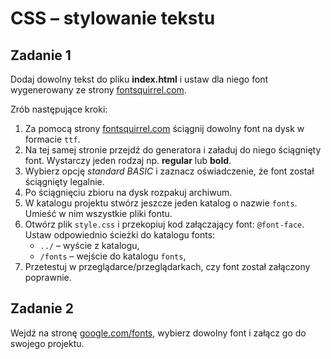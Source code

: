 # CSS &ndash; stylowanie tekstu

## Zadanie 1
Dodaj dowolny tekst do pliku **index.html** i ustaw dla niego font wygenerowany ze strony  [fontsquirrel.com](http://www.fontsquirrel.com/).

Zrób następujące kroki:
1. Za pomocą strony [fontsquirrel.com](http://www.fontsquirrel.com/) ściągnij dowolny font na dysk w formacie ```ttf```.
1. Na tej samej stronie przejdź do generatora i załaduj do niego ściągnięty font. Wystarczy jeden rodzaj np. **regular** lub **bold**.
1. Wybierz opcję *standard BASIC* i zaznacz oświadczenie, że font został ściągnięty legalnie.
1. Po ściągnięciu zbioru na dysk rozpakuj archiwum.
1. W katalogu projektu stwórz jeszcze jeden katalog o nazwie ```fonts```. Umieść w nim wszystkie pliki fontu.
1. Otwórz plik ```style.css``` i  przekopiuj kod załączający font: ```@font-face```. Ustaw odpowiednio ścieżki do katalogu fonts:
	* ```../``` &ndash; wyście z katalogu,  
	* ```/fonts``` &ndash; wejście do katalogu ```fonts```,  
1.	Przetestuj w przeglądarce/przeglądarkach, czy font został załączony poprawnie.

## Zadanie 2  
 Wejdź na stronę [google.com/fonts](https://www.google.com/fonts), wybierz dowolny font i załącz go do swojego projektu.
